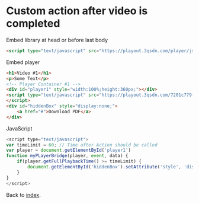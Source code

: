 # Custom action after video is completed

Embed library at head or before last body

```html
<script type="text/javascript" src="https://playout.3qsdn.com/player/js/sdnplayer.js"></script>
```

Embed player

```html
<h1>Video #1</h1>
<p>Some Text</p>
<!-- Player Container #1 -->
<div id="player1" style="width:100%;height:360px;"></div>
<script type="text/javascript" src="https://playout.3qsdn.com/7201c779-6b3c-11e7-a40e-002590c750be?js=true&container=player1&width=100%25&height=360&javaScriptBridgeFunction=myPlayerBridge">
</script>
<div id="hiddenBox" style="display:none;">
    <a href="#">Download PDF</a>
</div>
```

JavaScript

```javascript
<script type="text/javascript">
var timeLimit = 60; // Time after Action should be called
var player = document.getElementById('player1')
function myPLayerBridge(player, event, data) {
    if(player.getFullPlaybackTime() >= timeLimit) {
        document.getElementById('hiddenBox').setAttribute('style', 'display:block;');
    }
}
</script>
```

Back to [index](../README.md).